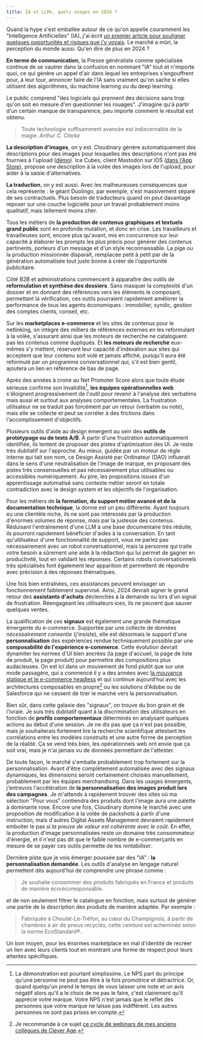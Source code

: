 ```yaml
---
title: IA et LLMs, quels usages en 2024 ?
---
```


Quand la hype s'est emballée autour de ce qu'on appelle couramment les "Intelligence Artificielles" (IA), j'ai écrit [un premier article pour souligner quelques opportunités et risques que j'y voyais](/notes/2023-02-des-questions/). Le marché a mûri, la perception du monde aussi. Qu'en dire de plus en 2024 ?

**En terme de communication**, la Presse généraliste comme spécialisée continue de se vautrer dans la confusion en nommant "IA" tout et n'importe quoi, ce qui génère un appel d'air dans lequel les entreprises s'engouffrent pour, à leur tour, annoncer faire de l'IA sans vraiment qu'on sache si elles utilisent des algorithmes, du <span lang="en">machine learning</span> ou du <span lang="en">deep learning</span>.

Le public comprend "des logiciels qui prennent des décisions sans trop qu'on soit en mesure d'en questionner les rouages". J'imagine qu'à partir d'un certain manque de transparence, peu importe comment le résultat est obtenu.

> Toute technologie suffisamment avancée est indiscernable de la magie.
> <cite>Arthur C. Clarke</cite>

**La description d'images**, on y est. Cloudinary génère automatiquement des descriptions pour des images pour lesquelles des descriptions n'ont pas été fournies à l'upload ([démo](https://ai.cloudinary.com/demos/captions)). Ice Cubes, client Mastodon sur iOS ([dans l'App Store](https://apps.apple.com/app/ice-cubes-for-mastodon/id6444915884)), propose une description à la volée des images lors de l'upload, pour aider à la saisie d'alternatives.

**La traduction**, on y est aussi. Avec les malheureuses conséquences que cela représente : le géant Duolingo, par exemple, s'est massivement séparé de ses contractuels. Plus besoin de traducteurs quand on peut davantage reposer sur une couche logicielle pour un travail probablement moins qualitatif, mais tellement moins cher.

Tous les métiers de **la production de contenus graphiques et textuels grand public** sont en profonde mutation, et donc en crise. Les travailleurs et travailleuses sont, encore plus qu'avant, mis en concurrence sur leur capacité à élaborer les prompts les plus précis pour générer des contenus pertinents, porteurs d'un message et d'un style reconnaissable. La pige ou la production missionnée disparaît, remplacée petit à petit par de la génération automatisée tout juste bonne à créer de l'opportunité publicitaire.

Côté B2B et administrations commencent à apparaître des outils de **reformulation et synthèse des dossiers**. Sans masquer la complexité d'un dossier et en donnant des références vers les éléments le composant, permettant la vérification, ces outils pourraient rapidement améliorer la performance de tous les agents économiques : immobilier, syndic, gestion des comptes clients, conseil, etc.

Sur les **marketplaces e-commerce** et les sites de contenus pour le netlinking, on intègre des milliers de références externes en les reformulant à la volée, s'assurant ainsi que les moteurs de recherche ne cataloguent pas les contenus comme dupliqués. Et **les moteurs de recherche** eux-mêmes s'y mettent, réservant leur capacité d'indexation aux sites qui acceptent que leur contenu soit volé et jamais affiché, puisqu'il aura été reformulé par un programme conversationnel qui, s'il est bien gentil, ajoutera un lien en référence de bas de page.

Après des années à croire au Net Promoter Score alors que toute étude sérieuse confirme son invalidité[^nps], **les équipes opérationnelles web** s'éloignent progressivement de l'outil pour revenir à l'analyse des verbatims mais aussi et surtout aux analyses comportementales. La frustration utilisateur ne se traduit pas forcément par un retour (verbatim ou note), mais elle se collecte et peut se corréler à des frictions dans l'accomplissement d'objectifs.

[^nps]: La démonstration est pourtant simplissime. Le NPS part du principe qu'une personne ne peut pas être à la fois promotrice et détractrice. Or, quand quelqu'un prend le temps de vous laisser une note et un avis négatif alors qu'il a le choix de ne pas le faire, c'est clairement qu'il apprécie votre marque. Votre NPS n'est jamais que le reflet des personnes que votre marque ne laisse pas indifférent. Les autres personnes ne sont pas prises en compte.

Plusieurs outils d'aide au design émergent au sein des **outils de prototypage ou de tests A/B**. À partir d'une frustration automatiquement identifiée, ils tentent de proposer des pistes d'optimisation des UI. Je reste très dubitatif sur l'approche. Au mieux, guidée par un moteur de règle interne qui tait son nom, ce Design Assisté par Ordinateur (DAO) influerait dans le sens d'une neutralisation de l'image de marque, en proposant des pistes très consensuelles et pas nécessairement plus utilisables ou accessibles numériquement. Au pire, les propositions issues d'un apprentissage automatisé sans contexte métier seront en totale contradiction avec le design system et les objectifs de l'organisation.

Pour les métiers de **la formation, du support métier avancé et de la documentation technique**, la donne est un peu différente. Ayant toujours eu une clientèle niche, ils ne sont pas intéressés par la production d'énormes volumes de réponse, mais par la justesse des contenus. Réduisant l'entraînement d'une LLM à une base documentaire très réduite, ils pourront rapidement bénéficier d'aides à la conversation. En tant qu'utilisateur d'une fonctionnalité de support, vous ne parlez pas nécessairement avec un robot conversationnel, mais la personne qui traite votre besoin a sûrement une aide à la rédaction qui lui permet de gagner en productivité, tout en validant les réponses. Certains robots conversationnels très spécialisés font également leur apparition et permettent de répondre avec précision à des réponses thématiques.

Une fois bien entraînées, ces assistances peuvent envisager un fonctionnement faiblement supervisé. Ainsi, 2024 devrait signer le grand retour des **assistants d'achats** déclenchés à la demande ou lors d'un signal de frustration. Réengageant les utilisateurs·ices, ils ne peuvent que sauver quelques ventes.

La qualification de ces **signaux** est également une grande thématique émergente du e-commerce. Supportée par une collecte de données _nécessairement consentie_ (j'insiste), elle est désormais le support d'une **personnalisation** des expériences rendue techniquement possible par une **composabilité de l'expérience e-commerce**. Cette évolution devrait dynamiter les normes d'UI bien ancrées (la page d'accueil, la page de liste de produit, la page produit) pour permettre des compositions plus audacieuses. On est ici dans un mouvement de fond plutôt que sur une mode passagère, qui a commencé il y a des années avec [la mouvance statique et le e-commerce headless](/notes/2018-02-site-statique-performance-web/) et qui continue aujourd'hui avec les architectures composables en propre[^mach] ou les solutions d'Adobe ou de Salesforce qui ne cessent de tirer le marché vers la personnalisation.

[^mach]: Je recommande à ce sujet [ce cycle de webinars de mes anciens collègues de Clever Age](https://events.clever-age.com/bcm-mach-2023/).

Bien sûr, dans cette galaxie des "signaux", on trouve du bon grain et de l'ivraie. Je suis très dubitatif quant à la discrimination des utilisateurs en fonction de **profils comportementaux** déterminés en analysant quelques actions au début d'une session. Je ne dis pas que ça n'est pas possible, mais je souhaiterais fortement lire la recherche scientifique attestant les corrélations entre les modèles construits et une autre forme de perception de la réalité. Ça se vend très bien, les opérationnels web ont envie que ça soit vrai, mais je n'ai jamais vu de données permettant de l'attester.

De toute façon, le marché s'emballe probablement trop fortement sur la personnalisation. Avant d'être complètement automatisée avec des signaux dynamiques, les dimensions seront certainement choisies manuellement, probablement par les équipes merchandising. Dans les usages émergents, j'entrevois l'accélération de **la personnalisation des images produit lors des campagnes**. Je m'attends à rapidement trouver des sites où ma sélection "Pour vous" contiendra des produits dont l'image aura une palette à dominante rose. Encore une fois, Cloudinary domine le marché avec une proposition de modification à la volée de packshots à partir d'une instruction, mais d'autres Digital Assets Management devraient rapidement emboiter le pas _si la preuve de valeur est cohérente avec le coût_. En effet, la production d'image personnalisées reste un domaine très consommateur d'énergie, et il n'est pas dit que le faible nombre de e-commerçants en mesure de se payer ces outils permette de les _rentabiliser_.

Dernière piste que je vois émerger poussée par des "IA" : **la personnalisation demandée**. Les outils d'analyse en langage naturel permettent dès aujourd'hui de comprendre une phrase comme :

> Je souhaite consommer des produits fabriqués en France et produits de manière écorécoresponsable.

et de non seulement filtrer le catalogue en fonction, mais surtout de générer une partie de la description des produits de manière adaptée. Par exemple :

> Fabriquée à Choulat-Le-Tréfon, au cœur du Champignois, à partir de chambres à air de pneus recyclés, cette ceinture est acheminée selon la norme EcoStandard®.

Un bon moyen, pour les énormes marketplace en mal d'identité de recréer un lien avec leurs clients tout en montrant une forme de respect pour leurs attentes spécifiques.
